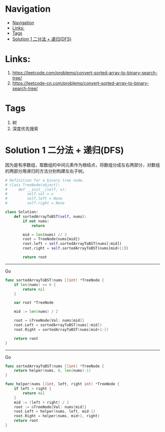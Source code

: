 # Navigation
- [Navigation](#navigation)
- [Links:](#links)
- [Tags](#tags)
- [Solution 1 二分法 + 递归(DFS)](#solution-1-二分法--递归dfs)

# Links:
1. https://leetcode.com/problems/convert-sorted-array-to-binary-search-tree/
2. https://leetcode-cn.com/problems/convert-sorted-array-to-binary-search-tree/

# Tags
1. 树
2. 深度优先搜索


# Solution 1 二分法 + 递归(DFS)
因为是有序数组，取数组的中间元素作为根结点，将数组分成左右两部分，对数组的两部分用递归的方法分别构建左右子树。
```python
# Definition for a binary tree node.
# class TreeNode(object):
#     def __init__(self, x):
#         self.val = x
#         self.left = None
#         self.right = None

class Solution:
    def sortedArrayToBST(self, nums):
        if not nums:
            return

        mid = len(nums) // 2
        root = TreeNode(nums[mid])
        root.left = self.sortedArrayToBST(nums[:mid])
        root.right = self.sortedArrayToBST(nums[mid+1:])

        return root
```
---
Go
```go
func sortedArrayToBST(nums []int) *TreeNode {
	if len(nums) == 0 {
		return nil
	}

	var root *TreeNode

	mid := len(nums) / 2

	root = &TreeNode{Val: nums[mid]}
	root.Left = sortedArrayToBST(nums[:mid])
	root.Right = sortedArrayToBST(nums[mid+1:])

	return root
}
```
---
Go
```go
func sortedArrayToBST(nums []int) *TreeNode {
	return helper(nums, 0, len(nums)-1)
}

func helper(nums []int, left, right int) *TreeNode {
	if left > right {
		return nil
	}
	mid := (left + right) / 2
	root := &TreeNode{Val: nums[mid]}
	root.Left = helper(nums, left, mid-1)
	root.Right = helper(nums, mid+1, right)
	return root
}

```